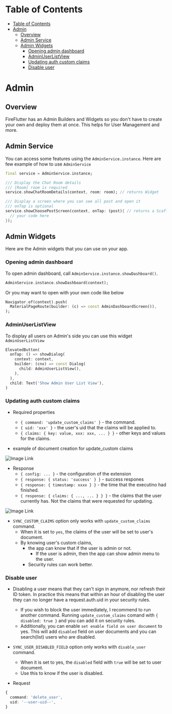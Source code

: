 # Table of Contents  


<!-- @import "[TOC]" {cmd="toc" depthFrom=2 depthTo=6 orderedList=false} -->
<!-- code_chunk_output -->
<!-- [toc] -->
- [Table of Contents](#table-of-contents)
- [Admin](#admin)
  - [Overview](#overview)
  - [Admin Service](#admin-service)
  - [Admin Widgets](#admin-widgets)
    - [Opening admin dashboard](#opening-admin-dashboard)
    - [AdminUserListView](#adminuserlistview)
    - [Updating auth custom claims](#updating-auth-custom-claims)
    - [Disable user](#disable-user)

<!-- /code_chunk_output -->

# Admin 

## Overview

FireFlutter has an Admin Builders and Widgets so you don't have to create your own and deploy them at once. This helps for User Management and more.

## Admin Service

You can access some features using the `AdminService.instance`. Here are few example of how to use `AdminService`

```dart
final service = AdminService.instance;

/// Display the Chat Room details
/// [Room] room is required
service.showChatRoomDetails(context, room: room); // returns Widget

/// Display a screen where you can see all post and open it
/// onTap is optional
service.showChoosePostScreen(context, onTap: (post){ // returns a Scaffold widget
  // your code here
});
```

## Admin Widgets

Here are the Admin widgets that you can use on your app.

### Opening admin dashboard

To open admin dashboard, call `AdminService.instance.showDashboard()`.

```dart
AdminService.instance.showDashboard(context);
```

Or you may want to open with your own code like below

```dart
Navigator.of(context).push(
  MaterialPageRoute(builder: (c) => const AdminDashboardScreen()),
);
```

### AdminUserListView

To display all users on Admin's side you can use this widget `AdminUserListView`

```dart
ElevatedButton(
  onTap: () => showDialog(
    context: context,
    builder: (cnx) => const Dialog(
      child: AdminUserListView(),
    ),
  ),
  child: Text('Show Admin User List View'),
)
```
<!-- TODO: Ask Sir Song if this is outdated -->

### Updating auth custom claims

- Required properties

  - `{ command: 'update_custom_claims' }` - the command.
  - `{ uid: 'xxx' }` - the user's uid that the claims will be applied to.
  - `{ claims: { key: value, xxx: xxx, ... } }` - other keys and values for the claims.

- example of document creation for update_custom claims

![Image Link](https://github.com/thruthesky/easy-extension/blob/main/docs/command-update_custom_claims_input.jpg?raw=true "This is image title")

- Response
  - `{ config: ... }` - the configuration of the extension
  - `{ response: { status: 'success' } }` - success respones
  - `{ response: { timestamp: xxxx } }` - the time that the executino had finished.
  - `{ response: { claims: { ..., ... } } }` - the claims that the user currently has. Not the claims that were requested for updating.

![Image Link](https://github.com/thruthesky/easy-extension/blob/main/docs/command-update_custom_claims_output.jpg?raw=true "This is image title")

- `SYNC_CUSTOM_CLAIMS` option only works with `update_custom_claims` command.
  - When it is set to `yes`, the claims of the user will be set to user's document.
  - By knowing user's custom claims,
    - the app can know that if the user is admin or not.
      - If the user is admin, then the app can show admin menu to the user.
    - Security rules can work better.

### Disable user

- Disabling a user means that they can't sign in anymore, nor refresh their ID token. In practice this means that within an hour of disabling the user they can no longer have a request.auth.uid in your security rules.

  - If you wish to block the user immediately, I recommend to run another command. Running `update_custom_claims` comand with `{ disabled: true }` and you can add it on security rules.
  - Additionally, you can enable `set enable field on user document` to yes. This will add `disabled` field on user documents and you can search(list) users who are disabled.

- `SYNC_USER_DISABLED_FIELD` option only works with `disable_user` command.

  - When it is set to yes, the `disabled` field with `true` will be set to user document.
  - Use this to know if the user is disabled.

- Request

```ts
{
  command: 'delete_user',
  uid: '--user-uid--',
}
```

<!-- - Warning! Once a user changes his displayName and photoUrl, `EasyChat.instance.updateUser()` must be called to update user information in easychat. -->

<!-- Disabling user -->